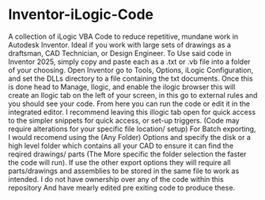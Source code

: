 # Inventor-iLogic-Code
A collection of iLogic VBA Code to reduce repetitive, mundane work in Autodesk Inventor. Ideal if you work with large sets of drawings as a draftsman, CAD Technician, or Design Engineer.
To Use said code in Inventor 2025, simply copy and paste each as a .txt or .vb file into a folder of your choosing. Open Inventor go to Tools, Options, iLogic Configuration, and set the DLLs directory to a file containing the txt documents. Once this is done head to Manage, Ilogic, and enable the ilogic browser this will create an Ilogic tab on the left of your screen, in this go to external rules and you should see your code. From here you can run the code or edit it in the integrated editor. I recommend leaving this illogic tab open for quick access to the simpler snippets for quick access, or set-up triggers. (Code may require alterations for your specific file location/ setup)
For Batch exporting, I would recomend using the (Any Folder) Options and specify the disk or a high level folder which contains all your CAD to ensure it can find the reqired drawings/ parts (The More specific the folder selection the faster the code will run). If use the other export options they will require all parts/drawings and assemblies to be stored in the same file to work as intended.
I do not have ownership over any of the code within this repository And have mearly edited pre exiting code to produce these.
